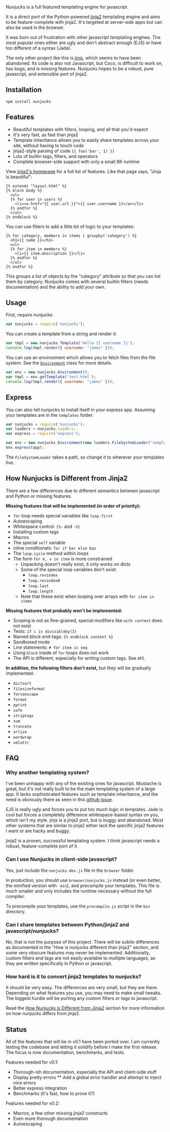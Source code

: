 
<div class="tagline">Nunjucks is a <span class="highlight">full featured templating engine</span> for javascript.</div>

It is a
direct port of the Python-powered [jinja2](http://jinja.pocoo.org/)
templating engine and aims to be feature-complete with jinja2. It's targeted at server-side apps but can also be used in the browser.

It was born out of frustration with other javascript templating
engines. The most popular ones either are ugly and don't abstract
enough (EJS) or have too different of a syntax (Jade).

The only other project like this is
[jinjs](https://github.com/ravelsoft/node-jinjs), which seems to have
been abandoned. Its code is also not Javascript, but Coco, is
difficult to work on, has bugs, and is missing features. Nunjucks
hopes to be a robust, pure javascript, and extensible port of
jinja2.

## Installation

`npm install nunjucks`

## Features

* Beautiful templates with filters, looping, and all that you'd expect
* It's very fast, as fast than jinja2
* Template inheritance allows you to easily share templates across
  your site, without having to touch code
* jinja2-style parsing of code `{{ foo('bar', 1) }}`
* Lots of builtin tags, filters, and operators
* Complete browser-side support with only a small 8K runtime

View [jinja2's homepage](http://jinja.pocoo.org/) for a full list of
features. Like that page says, "Jinja is beautiful":

```
{% extends "layout.html" %}
{% block body %}
  <ul>
  {% for user in users %}
    <li><a href="{{ user.url }}">{{ user.username }}</a></li>
  {% endfor %}
  </ul>
{% endblock %}
```

You can use filters to add a little bit of logic to your templates:

```
{% for category, members in items | groupby('category') %}
  <h1>{{ name }}</h1>
  <ul>
  {% for item in members %}
    <li>{{ item.description }}</li>
  {% endfor %}
  </ul>
{% endfor %}
```

This groups a list of objects by the "category" attribute so that you
can list them by category. Nunjucks comes with several builtin
filters (needs documentation) and the ability to add your own.

## Usage

First, require nunjucks:

```js
var nunjucks = require('nunjucks');
```

You can create a template from a string and render it:

```js
var tmpl = new nunjucks.Template('Hello {{ username }}');
console.log(tmpl.render({ username: "james" }));
```

You can use an environment which allows you to fetch files from the
file system. See the [`Environment`](#environment) class for more details.

```js
var env = new nunjucks.Environment();
var tmpl = env.getTemplate('test.html');
console.log(tmpl.render({ username: "james" }));
```

## Express

You can also tell nunjucks to install itself in your express app.
Assuming your templates are in the `templates` folder:

```js
var nunjucks = require('nunjucks');
var loaders = nunjucks.loaders;
var express = require('express');

var env = new nunjucks.Environment(new loaders.FileSystemLoader('templates'));
env.express(app);
```

The `FileSystemLoader` takes a path, so change it to wherever your
templates live.

<a name="jinja2-differences"></a>
## How Nunjucks is Different from Jinja2

There are a few differences due to different semantics between
javascript and Python or missing features. 

**Missing features that will be implemented (in order of priority):**

* `for` loop needs special variables like `loop.first`
* Autoescaping
* Whitespace control: `{%-` and `-%}`
* Installing custom tags
* Macros
* The special `self` variable
* inline conditionals: `for if bar else baz`
* The `loop.cycle` method within loops
* The form `for k, v in item` is more constrained 
  * Unpacking doesn't really exist, it only works on dicts
  * Some of the special loop variables don't exist:
      * `loop.revindex`
      * `loop.revindex0`
      * `loop.last`
      * `loop.length`
  * Note that these exist when looping over arrays with `for item in items`

**Missing features that probably won't be implemented:**

* Scoping is not as fine-grained, special modifiers like `with context` does not exist
* Tests: `if i is divisibleby(3)`
* Named block end-tags: `{% endblock content %}`
* Sandboxed mode
* Line statements: `# for item in seq`
* Using `block` inside of `for` loops does not work
* The API is different, especially for writing custom tags. See `API`.

**In addition, the following filters don't exist,** but they will be gradually implemented:

* `dictsort`
* `filesizeformat`
* `forceescape`
* `format`
* `pprint`
* `safe`
* `striptags`
* `sum`
* `truncate`
* `urlize`
* `wordwrap`
* `xmlattr`


## FAQ

### Why another templating system?

I've been unhappy with any of the existing ones for javascript.
Mustache is great, but it's not really built to be the main templating
system of a large app. It lacks sophisticated features such as
template inheritance, and the need is obviously there as seen in this
[github issue](https://github.com/mustache/spec/issues/38).

EJS is really ugly and forces you to put too much logic in templates.
Jade is cool but forces a completely difference whitespace-based
syntax on you, which isn't my style. jinjs is a jinja2 port, but is
buggy and abandoned. Most other systems that are similar to jinja2
either lack the specific jinja2 features I want or are hacky and buggy.

jinja2 is a proven, successful templating system. I think javascript
needs a robust, feature-complete port of it.

### Can I use Nunjucks in client-side javascript?

Yes, just include the `nunjucks-dev.js` file in the `browser` folder.

In production, you should use `browser/nunjucks.js` instead (or even better, the minified version with `-min`), and precompile your templates. This file is much smaller and only includes the runtime necessary without the full compiler.

To precompile your templates, use the `precompile.js` script in the `bin` directory.

### Can I share templates between Python/jinja2 and javascript/nunjucks?

No, that is not the purpose of this project. There will be subtle
differences as documented in the "How is nunjucks different than
jinja2" section, and some very obscure features may never be
implemented. Additionally, custom filters and tags are not easily
available to multiple languages, as they are written specifically in
Python or javascript.

### How hard is it to convert jinja2 templates to nunjucks?

It should be very easy. The differences are very small, but they are
there. Depending on what features you use, you may need to make small
tweaks. The biggest hurdle will be porting any custom filters or tags
to javascript.

Read the [How Nunjucks is Different from Jinja2](#wiki-jinja2-differences)
section for more information on how nunjucks differs from jinja2.

## Status

All of the features that will be in v0.1 have been ported over. I am
currently testing the codebase and letting it solidify before I make
the first release. The focus is now documentation, benchmarks, and
tests.

Features needed for v0.1:

* Thorough-ish documentation, especially the API and client-side stuff
* Display pretty errors
** Add a global error handler and attempt to inject nice errors
* Better express integration
* Benchmarks (it's fast, how to prove it?)

Features needed for v0.2:

* Macros, a few other missing jinja2 constructs
* Even more thorough documentation
* Autoescaping

